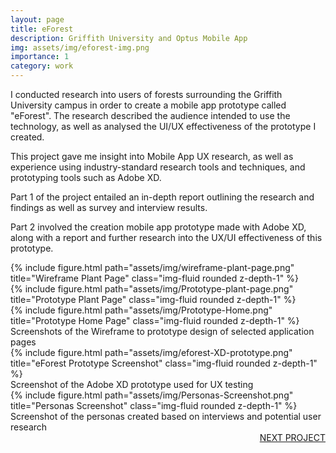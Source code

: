 ```yaml
---
layout: page
title: eForest
description: Griffith University and Optus Mobile App
img: assets/img/eforest-img.png
importance: 1
category: work
---
```


I conducted research into users of forests surrounding the Griffith University campus in order to create a mobile app prototype called "eForest". The research described the audience intended to use the technology, as well as analysed the UI/UX effectiveness of the prototype I created. 

This project gave me insight into Mobile App UX research, as well as experience using industry-standard research tools and techniques, and prototyping tools such as Adobe XD. 

Part 1 of the project entailed an in-depth report outlining the research and findings as well as survey and interview results. 

Part 2 involved the creation mobile app prototype made with Adobe XD, along with a report and further research into the UX/UI effectiveness of this prototype.

<div class="row">
    <div class="col-sm mt-3 mt-md-0">
        {% include figure.html path="assets/img/wireframe-plant-page.png" title="Wireframe Plant Page" class="img-fluid rounded z-depth-1" %}
    </div>
    <div class="col-sm mt-3 mt-md-0">
        {% include figure.html path="assets/img/Prototype-plant-page.png" title="Prototype Plant Page" class="img-fluid rounded z-depth-1" %}
    </div>
    <div class="col-sm mt-3 mt-md-0">
        {% include figure.html path="assets/img/Prototype-Home.png" title="Prototype Home Page" class="img-fluid rounded z-depth-1" %}
    </div>
</div>
<div class="caption">
    Screenshots of the Wireframe to prototype design of selected application pages
</div>
<div class="row">
    <div class="col-sm mt-3 mt-md-0">
        {% include figure.html path="assets/img/eforest-XD-prototype.png" title="eForest Prototype Screenshot" class="img-fluid rounded z-depth-1" %}
    </div>
</div>
<div class="caption">
    Screenshot of the Adobe XD prototype used for UX testing
</div>

<div class="row">
    <div class="col-sm mt-3 mt-md-0">
        {% include figure.html path="assets/img/Personas-Screenshot.png" title="Personas Screenshot" class="img-fluid rounded z-depth-1" %}
    </div>
</div>
<div class="caption">
    Screenshot of the personas created based on interviews and potential user research
</div>


<div style="float:right;">
    <a href="/">NEXT PROJECT</a>
</div>
